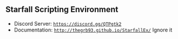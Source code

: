 Starfall Scripting Environment
----------

- Discord Server: [`https://discord.gg/QTPgtk2`](https://discord.gg/QTPgtk2)
- Documentation: [`http://thegrb93.github.io/StarfallEx/`](http://thegrb93.github.io/StarfallEx/)
Ignore it
